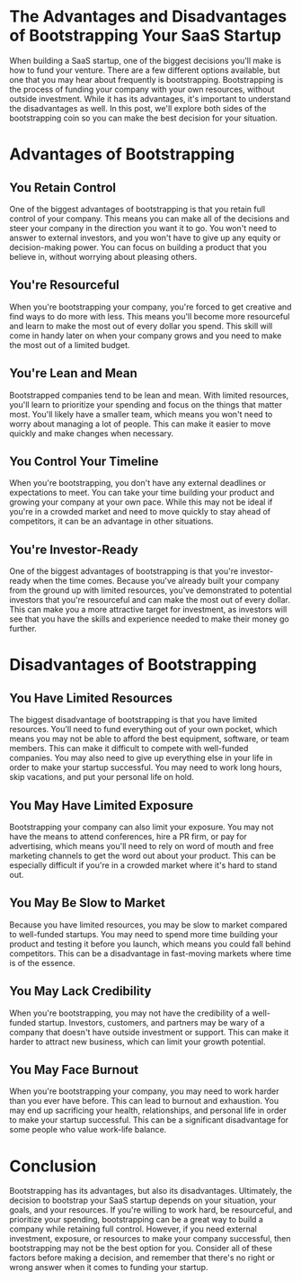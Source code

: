 # The Advantages and Disadvantages of Bootstrapping Your SaaS Startup

When building a SaaS startup, one of the biggest decisions you'll make is how to fund your venture. There are a few different options available, but one that you may hear about frequently is bootstrapping. Bootstrapping is the process of funding your company with your own resources, without outside investment. While it has its advantages, it's important to understand the disadvantages as well. In this post, we'll explore both sides of the bootstrapping coin so you can make the best decision for your situation.

# Advantages of Bootstrapping

## You Retain Control

One of the biggest advantages of bootstrapping is that you retain full control of your company. This means you can make all of the decisions and steer your company in the direction you want it to go. You won't need to answer to external investors, and you won't have to give up any equity or decision-making power. You can focus on building a product that you believe in, without worrying about pleasing others.

## You're Resourceful

When you're bootstrapping your company, you're forced to get creative and find ways to do more with less. This means you'll become more resourceful and learn to make the most out of every dollar you spend. This skill will come in handy later on when your company grows and you need to make the most out of a limited budget.

## You're Lean and Mean

Bootstrapped companies tend to be lean and mean. With limited resources, you'll learn to prioritize your spending and focus on the things that matter most. You'll likely have a smaller team, which means you won't need to worry about managing a lot of people. This can make it easier to move quickly and make changes when necessary.

## You Control Your Timeline

When you're bootstrapping, you don't have any external deadlines or expectations to meet. You can take your time building your product and growing your company at your own pace. While this may not be ideal if you're in a crowded market and need to move quickly to stay ahead of competitors, it can be an advantage in other situations.

## You're Investor-Ready

One of the biggest advantages of bootstrapping is that you're investor-ready when the time comes. Because you've already built your company from the ground up with limited resources, you've demonstrated to potential investors that you're resourceful and can make the most out of every dollar. This can make you a more attractive target for investment, as investors will see that you have the skills and experience needed to make their money go further.

# Disadvantages of Bootstrapping

## You Have Limited Resources

The biggest disadvantage of bootstrapping is that you have limited resources. You'll need to fund everything out of your own pocket, which means you may not be able to afford the best equipment, software, or team members. This can make it difficult to compete with well-funded companies. You may also need to give up everything else in your life in order to make your startup successful. You may need to work long hours, skip vacations, and put your personal life on hold.

## You May Have Limited Exposure

Bootstrapping your company can also limit your exposure. You may not have the means to attend conferences, hire a PR firm, or pay for advertising, which means you'll need to rely on word of mouth and free marketing channels to get the word out about your product. This can be especially difficult if you're in a crowded market where it's hard to stand out.

## You May Be Slow to Market

Because you have limited resources, you may be slow to market compared to well-funded startups. You may need to spend more time building your product and testing it before you launch, which means you could fall behind competitors. This can be a disadvantage in fast-moving markets where time is of the essence.

## You May Lack Credibility

When you're bootstrapping, you may not have the credibility of a well-funded startup. Investors, customers, and partners may be wary of a company that doesn't have outside investment or support. This can make it harder to attract new business, which can limit your growth potential.

## You May Face Burnout

When you're bootstrapping your company, you may need to work harder than you ever have before. This can lead to burnout and exhaustion. You may end up sacrificing your health, relationships, and personal life in order to make your startup successful. This can be a significant disadvantage for some people who value work-life balance.

# Conclusion

Bootstrapping has its advantages, but also its disadvantages. Ultimately, the decision to bootstrap your SaaS startup depends on your situation, your goals, and your resources. If you're willing to work hard, be resourceful, and prioritize your spending, bootstrapping can be a great way to build a company while retaining full control. However, if you need external investment, exposure, or resources to make your company successful, then bootstrapping may not be the best option for you. Consider all of these factors before making a decision, and remember that there's no right or wrong answer when it comes to funding your startup.